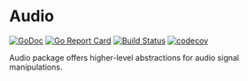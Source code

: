 # Audio

[![GoDoc](https://godoc.org/pipelined.dev/audio?status.svg)](https://godoc.org/pipelined.dev/audio)
[![Go Report Card](https://goreportcard.com/badge/pipelined.dev/audio)](https://goreportcard.com/report/pipelined.dev/audio)
[![Build Status](https://travis-ci.org/pipelined/audio.svg?branch=master)](https://travis-ci.org/pipelined/audio)
[![codecov](https://codecov.io/gh/pipelined/audio/branch/master/graph/badge.svg)](https://codecov.io/gh/pipelined/audio)

Audio package offers higher-level abstractions for audio signal manipulations.